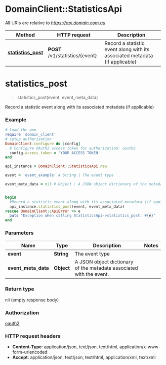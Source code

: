 # DomainClient::StatisticsApi

All URIs are relative to *https://api.domain.com.au*

Method | HTTP request | Description
------------- | ------------- | -------------
[**statistics_post**](StatisticsApi.md#statistics_post) | **POST** /v1/statistics/{event} | Record a statistic event along with its associated metadata (if applicable)


# **statistics_post**
> statistics_post(event, event_meta_data)

Record a statistic event along with its associated metadata (if applicable)

### Example
```ruby
# load the gem
require 'domain_client'
# setup authorization
DomainClient.configure do |config|
  # Configure OAuth2 access token for authorization: oauth2
  config.access_token = 'YOUR ACCESS TOKEN'
end

api_instance = DomainClient::StatisticsApi.new

event = 'event_example' # String | The event type

event_meta_data = nil # Object | A JSON object dictionary of the metadata associated with the event.


begin
  #Record a statistic event along with its associated metadata (if applicable)
  api_instance.statistics_post(event, event_meta_data)
rescue DomainClient::ApiError => e
  puts "Exception when calling StatisticsApi->statistics_post: #{e}"
end
```

### Parameters

Name | Type | Description  | Notes
------------- | ------------- | ------------- | -------------
 **event** | **String**| The event type | 
 **event_meta_data** | **Object**| A JSON object dictionary of the metadata associated with the event. | 

### Return type

nil (empty response body)

### Authorization

[oauth2](../README.md#oauth2)

### HTTP request headers

 - **Content-Type**: application/json, text/json, text/html, application/x-www-form-urlencoded
 - **Accept**: application/json, text/json, text/html, application/xml, text/xml



